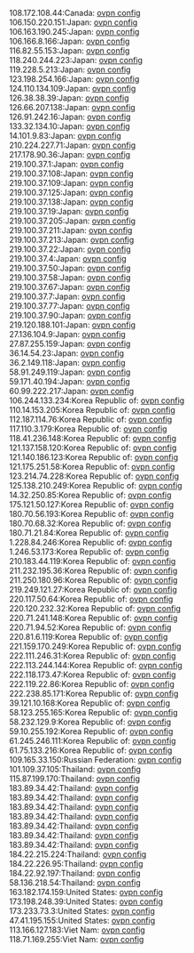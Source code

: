 108.172.108.44:Canada: [ovpn config](vpn/108_172_108_44.ovpn)  
106.150.220.151:Japan: [ovpn config](vpn/106_150_220_151.ovpn)  
106.163.190.245:Japan: [ovpn config](vpn/106_163_190_245.ovpn)  
106.166.8.166:Japan: [ovpn config](vpn/106_166_8_166.ovpn)  
116.82.55.153:Japan: [ovpn config](vpn/116_82_55_153.ovpn)  
118.240.244.223:Japan: [ovpn config](vpn/118_240_244_223.ovpn)  
119.228.5.213:Japan: [ovpn config](vpn/119_228_5_213.ovpn)  
123.198.254.166:Japan: [ovpn config](vpn/123_198_254_166.ovpn)  
124.110.134.109:Japan: [ovpn config](vpn/124_110_134_109.ovpn)  
126.38.38.39:Japan: [ovpn config](vpn/126_38_38_39.ovpn)  
126.66.207.138:Japan: [ovpn config](vpn/126_66_207_138.ovpn)  
126.91.242.16:Japan: [ovpn config](vpn/126_91_242_16.ovpn)  
133.32.134.10:Japan: [ovpn config](vpn/133_32_134_10.ovpn)  
14.101.9.83:Japan: [ovpn config](vpn/14_101_9_83.ovpn)  
210.224.227.71:Japan: [ovpn config](vpn/210_224_227_71.ovpn)  
217.178.90.36:Japan: [ovpn config](vpn/217_178_90_36.ovpn)  
219.100.37.1:Japan: [ovpn config](vpn/219_100_37_1.ovpn)  
219.100.37.108:Japan: [ovpn config](vpn/219_100_37_108.ovpn)  
219.100.37.109:Japan: [ovpn config](vpn/219_100_37_109.ovpn)  
219.100.37.125:Japan: [ovpn config](vpn/219_100_37_125.ovpn)  
219.100.37.138:Japan: [ovpn config](vpn/219_100_37_138.ovpn)  
219.100.37.19:Japan: [ovpn config](vpn/219_100_37_19.ovpn)  
219.100.37.205:Japan: [ovpn config](vpn/219_100_37_205.ovpn)  
219.100.37.211:Japan: [ovpn config](vpn/219_100_37_211.ovpn)  
219.100.37.213:Japan: [ovpn config](vpn/219_100_37_213.ovpn)  
219.100.37.22:Japan: [ovpn config](vpn/219_100_37_22.ovpn)  
219.100.37.4:Japan: [ovpn config](vpn/219_100_37_4.ovpn)  
219.100.37.50:Japan: [ovpn config](vpn/219_100_37_50.ovpn)  
219.100.37.58:Japan: [ovpn config](vpn/219_100_37_58.ovpn)  
219.100.37.67:Japan: [ovpn config](vpn/219_100_37_67.ovpn)  
219.100.37.7:Japan: [ovpn config](vpn/219_100_37_7.ovpn)  
219.100.37.77:Japan: [ovpn config](vpn/219_100_37_77.ovpn)  
219.100.37.90:Japan: [ovpn config](vpn/219_100_37_90.ovpn)  
219.120.188.101:Japan: [ovpn config](vpn/219_120_188_101.ovpn)  
27.136.104.9:Japan: [ovpn config](vpn/27_136_104_9.ovpn)  
27.87.255.159:Japan: [ovpn config](vpn/27_87_255_159.ovpn)  
36.14.54.23:Japan: [ovpn config](vpn/36_14_54_23.ovpn)  
36.2.149.118:Japan: [ovpn config](vpn/36_2_149_118.ovpn)  
58.91.249.119:Japan: [ovpn config](vpn/58_91_249_119.ovpn)  
59.171.40.194:Japan: [ovpn config](vpn/59_171_40_194.ovpn)  
60.99.222.217:Japan: [ovpn config](vpn/60_99_222_217.ovpn)  
106.244.133.234:Korea Republic of: [ovpn config](vpn/106_244_133_234.ovpn)  
110.14.153.205:Korea Republic of: [ovpn config](vpn/110_14_153_205.ovpn)  
112.187.114.76:Korea Republic of: [ovpn config](vpn/112_187_114_76.ovpn)  
117.110.3.179:Korea Republic of: [ovpn config](vpn/117_110_3_179.ovpn)  
118.41.236.148:Korea Republic of: [ovpn config](vpn/118_41_236_148.ovpn)  
121.137.158.120:Korea Republic of: [ovpn config](vpn/121_137_158_120.ovpn)  
121.140.186.123:Korea Republic of: [ovpn config](vpn/121_140_186_123.ovpn)  
121.175.251.58:Korea Republic of: [ovpn config](vpn/121_175_251_58.ovpn)  
123.214.74.228:Korea Republic of: [ovpn config](vpn/123_214_74_228.ovpn)  
125.138.210.249:Korea Republic of: [ovpn config](vpn/125_138_210_249.ovpn)  
14.32.250.85:Korea Republic of: [ovpn config](vpn/14_32_250_85.ovpn)  
175.121.50.127:Korea Republic of: [ovpn config](vpn/175_121_50_127.ovpn)  
180.70.56.193:Korea Republic of: [ovpn config](vpn/180_70_56_193.ovpn)  
180.70.68.32:Korea Republic of: [ovpn config](vpn/180_70_68_32.ovpn)  
180.71.21.84:Korea Republic of: [ovpn config](vpn/180_71_21_84.ovpn)  
1.228.84.246:Korea Republic of: [ovpn config](vpn/1_228_84_246.ovpn)  
1.246.53.173:Korea Republic of: [ovpn config](vpn/1_246_53_173.ovpn)  
210.183.44.119:Korea Republic of: [ovpn config](vpn/210_183_44_119.ovpn)  
211.232.195.36:Korea Republic of: [ovpn config](vpn/211_232_195_36.ovpn)  
211.250.180.96:Korea Republic of: [ovpn config](vpn/211_250_180_96.ovpn)  
219.249.121.27:Korea Republic of: [ovpn config](vpn/219_249_121_27.ovpn)  
220.117.50.64:Korea Republic of: [ovpn config](vpn/220_117_50_64.ovpn)  
220.120.232.32:Korea Republic of: [ovpn config](vpn/220_120_232_32.ovpn)  
220.71.241.148:Korea Republic of: [ovpn config](vpn/220_71_241_148.ovpn)  
220.71.94.52:Korea Republic of: [ovpn config](vpn/220_71_94_52.ovpn)  
220.81.6.119:Korea Republic of: [ovpn config](vpn/220_81_6_119.ovpn)  
221.159.170.249:Korea Republic of: [ovpn config](vpn/221_159_170_249.ovpn)  
222.111.246.31:Korea Republic of: [ovpn config](vpn/222_111_246_31.ovpn)  
222.113.244.144:Korea Republic of: [ovpn config](vpn/222_113_244_144.ovpn)  
222.118.173.47:Korea Republic of: [ovpn config](vpn/222_118_173_47.ovpn)  
222.119.22.86:Korea Republic of: [ovpn config](vpn/222_119_22_86.ovpn)  
222.238.85.171:Korea Republic of: [ovpn config](vpn/222_238_85_171.ovpn)  
39.121.10.168:Korea Republic of: [ovpn config](vpn/39_121_10_168.ovpn)  
58.123.255.165:Korea Republic of: [ovpn config](vpn/58_123_255_165.ovpn)  
58.232.129.9:Korea Republic of: [ovpn config](vpn/58_232_129_9.ovpn)  
59.10.255.192:Korea Republic of: [ovpn config](vpn/59_10_255_192.ovpn)  
61.245.246.111:Korea Republic of: [ovpn config](vpn/61_245_246_111.ovpn)  
61.75.133.216:Korea Republic of: [ovpn config](vpn/61_75_133_216.ovpn)  
109.165.33.150:Russian Federation: [ovpn config](vpn/109_165_33_150.ovpn)  
101.109.37.105:Thailand: [ovpn config](vpn/101_109_37_105.ovpn)  
115.87.199.170:Thailand: [ovpn config](vpn/115_87_199_170.ovpn)  
183.89.34.42:Thailand: [ovpn config](vpn/183_89_34_42.ovpn)  
183.89.34.42:Thailand: [ovpn config](vpn/183_89_34_42.ovpn)  
183.89.34.42:Thailand: [ovpn config](vpn/183_89_34_42.ovpn)  
183.89.34.42:Thailand: [ovpn config](vpn/183_89_34_42.ovpn)  
183.89.34.42:Thailand: [ovpn config](vpn/183_89_34_42.ovpn)  
183.89.34.42:Thailand: [ovpn config](vpn/183_89_34_42.ovpn)  
183.89.34.42:Thailand: [ovpn config](vpn/183_89_34_42.ovpn)  
184.22.215.224:Thailand: [ovpn config](vpn/184_22_215_224.ovpn)  
184.22.226.95:Thailand: [ovpn config](vpn/184_22_226_95.ovpn)  
184.22.92.197:Thailand: [ovpn config](vpn/184_22_92_197.ovpn)  
58.136.218.54:Thailand: [ovpn config](vpn/58_136_218_54.ovpn)  
163.182.174.159:United States: [ovpn config](vpn/163_182_174_159.ovpn)  
173.198.248.39:United States: [ovpn config](vpn/173_198_248_39.ovpn)  
173.233.73.3:United States: [ovpn config](vpn/173_233_73_3.ovpn)  
47.41.195.155:United States: [ovpn config](vpn/47_41_195_155.ovpn)  
113.166.127.183:Viet Nam: [ovpn config](vpn/113_166_127_183.ovpn)  
118.71.169.255:Viet Nam: [ovpn config](vpn/118_71_169_255.ovpn)  

